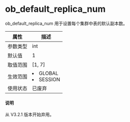 ob_default_replica_num 
===========================================

ob_default_replica_num 用于设置每个集群中表的默认副本数。


| **属性** |                                                   **描述**                                                   |
|--------|------------------------------------------------------------------------------------------------------------|
| 参数类型   | int                                                                                                        |
| 默认值    | 1                                                                                                          |
| 取值范围   | \[1, 7\]                                                                                                   |
| 生效范围   | </li><li> GLOBAL   </li><li> SESSION    |
| 使用状态   | 已废弃                                                                                                        |

<main id="notice" type='explain'>
  <h4>说明</h4>
  <p>从 V3.2.1 版本开始弃用。</p>
</main>


